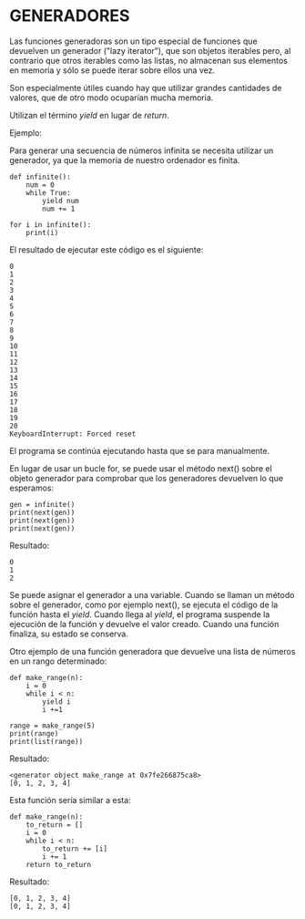 # GENERADORES

Las funciones generadoras son un tipo especial de funciones que devuelven un generador ("lazy iterator"), que son objetos iterables pero, al contrario que otros iterables como las listas, no almacenan sus elementos en memoria y sólo se puede iterar sobre ellos una vez.

Son especialmente útiles cuando hay que utilizar grandes cantidades de valores, que de otro modo ocuparían mucha memoria.

Utilizan el término _yield_ en lugar de _return_.

Ejemplo:

Para generar una secuencia de números infinita se necesita utilizar un generador, ya que la memoria de nuestro ordenador es finita.

```
def infinite():
    num = 0
    while True:
        yield num
        num += 1

for i in infinite():
    print(i)
```

El resultado de ejecutar este código es el siguiente:

```
0
1
2
3
4
5
6
7
8
9
10
11
12
13
14
15
16
17
18
19
20
KeyboardInterrupt: Forced reset
```

El programa se continúa ejecutando hasta que se para manualmente.

En lugar de usar un bucle for, se puede usar el método next() sobre el objeto generador para comprobar que los generadores devuelven lo que esperamos:

```
gen = infinite()
print(next(gen))
print(next(gen))
print(next(gen))
```

Resultado:

```
0
1
2
```

Se puede asignar el generador a una variable. Cuando se llaman un método sobre el generador, como por ejemplo next(), se ejecuta el código de la función hasta el _yield_. Cuando llega al _yield_, el programa suspende la ejecución de la función y devuelve el valor creado. Cuando una función finaliza, su estado se conserva.

Otro ejemplo de una función generadora que devuelve una lista de números en un rango determinado:

```
def make_range(n):
    i = 0
    while i < n:
        yield i
        i +=1

range = make_range(5)
print(range)
print(list(range))
```

Resultado:

```
<generator object make_range at 0x7fe266875ca8>
[0, 1, 2, 3, 4]
```

Esta función sería similar a esta:

```
def make_range(n):
    to_return = []
    i = 0
    while i < n:
        to_return += [i]
        i += 1
    return to_return
```

Resultado:

```
[0, 1, 2, 3, 4]
[0, 1, 2, 3, 4]
```
